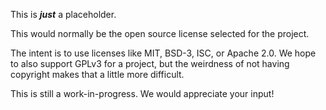 This is _**just**_ a placeholder.

This would normally be the open source license selected for the project.

The intent is to use licenses like MIT, BSD-3, ISC, or Apache 2.0. We hope to also support GPLv3 for a project, but the weirdness of not having copyright makes that a little more difficult.

This is still a work-in-progress. We would appreciate your input!
